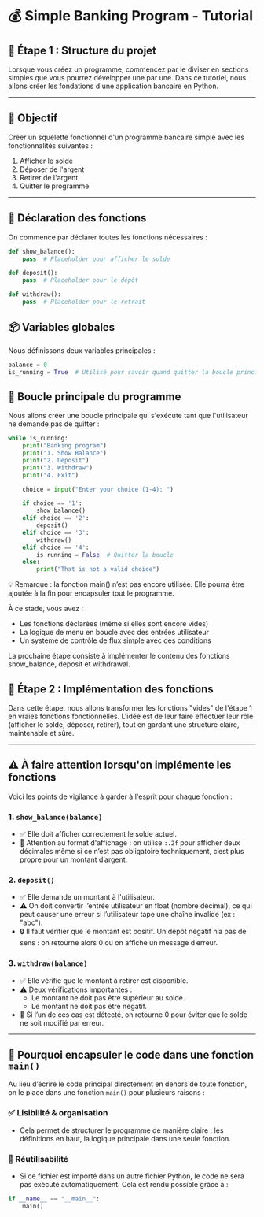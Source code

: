 # 💰 Simple Banking Program - Tutorial

## 🧩 Étape 1 : Structure du projet

Lorsque vous créez un programme, commencez par le diviser en sections simples que vous pourrez développer une par une. Dans ce tutoriel, nous allons créer les fondations d'une application bancaire en Python.

---

## 📌 Objectif

Créer un squelette fonctionnel d'un programme bancaire simple avec les fonctionnalités suivantes :

1. Afficher le solde
2. Déposer de l'argent
3. Retirer de l'argent
4. Quitter le programme

---

## 🔧 Déclaration des fonctions

On commence par déclarer toutes les fonctions nécessaires :

```python
def show_balance():
    pass  # Placeholder pour afficher le solde

def deposit():
    pass  # Placeholder pour le dépôt

def withdraw():
    pass  # Placeholder pour le retrait
```

## 📦 Variables globales
Nous définissons deux variables principales :

```python
balance = 0
is_running = True  # Utilisé pour savoir quand quitter la boucle principale
```

## 🔁 Boucle principale du programme
Nous allons créer une boucle principale qui s'exécute tant que l'utilisateur ne demande pas de quitter :

```python
while is_running:
    print("Banking program")
    print("1. Show Balance")
    print("2. Deposit")
    print("3. Withdraw")
    print("4. Exit")

    choice = input("Enter your choice (1-4): ")

    if choice == '1':
        show_balance()
    elif choice == '2':
        deposit()
    elif choice == '3':
        withdraw()
    elif choice == '4':
        is_running = False  # Quitter la boucle
    else:
        print("That is not a valid choice")
```
💡 Remarque : la fonction main() n’est pas encore utilisée. Elle pourra être ajoutée à la fin pour encapsuler tout le programme.

À ce stade, vous avez :
- Les fonctions déclarées (même si elles sont encore vides)
- La logique de menu en boucle avec des entrées utilisateur
- Un système de contrôle de flux simple avec des conditions

La prochaine étape consiste à implémenter le contenu des fonctions show_balance, deposit et withdrawal.

## 🧩 Étape 2 : Implémentation des fonctions
Dans cette étape, nous allons transformer les fonctions "vides" de l'étape 1 en vraies fonctions fonctionnelles. L'idée est de leur faire effectuer leur rôle (afficher le solde, déposer, retirer), tout en gardant une structure claire, maintenable et sûre.

---
## ⚠️ À faire attention lorsqu'on implémente les fonctions

Voici les points de vigilance à garder à l'esprit pour chaque fonction :

### 1. `show_balance(balance)`
- ✅ Elle doit afficher correctement le solde actuel.
- 🎯 Attention au format d'affichage : on utilise `:.2f` pour afficher deux décimales même si ce n’est pas obligatoire techniquement, c’est plus propre pour un montant d’argent.

### 2. `deposit()`
- ✅ Elle demande un montant à l'utilisateur.
- ⚠️ On doit convertir l’entrée utilisateur en float (nombre décimal), ce qui peut causer une erreur si l’utilisateur tape une chaîne invalide (ex : "abc").
- 🔒 Il faut vérifier que le montant est positif. Un dépôt négatif n’a pas de sens : on retourne alors 0 ou on affiche un message d’erreur.

### 3. `withdraw(balance)`
- ✅ Elle vérifie que le montant à retirer est disponible.
- ⚠️ Deux vérifications importantes :
  - Le montant ne doit pas être supérieur au solde.
  - Le montant ne doit pas être négatif.
- 🔁 Si l’un de ces cas est détecté, on retourne 0 pour éviter que le solde ne soit modifié par erreur.

---

## 🔄 Pourquoi encapsuler le code dans une fonction `main()`

Au lieu d’écrire le code principal directement en dehors de toute fonction, on le place dans une fonction `main()` pour plusieurs raisons :

### ✅ Lisibilité & organisation
- Cela permet de structurer le programme de manière claire : les définitions en haut, la logique principale dans une seule fonction.

### 🔁 Réutilisabilité
- Si ce fichier est importé dans un autre fichier Python, le code ne sera pas exécuté automatiquement. Cela est rendu possible grâce à :

```python
if __name__ == "__main__":
    main()
```


